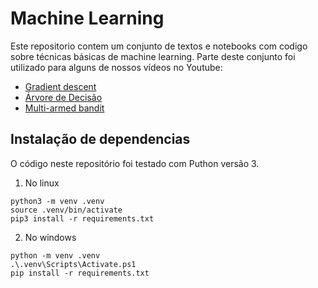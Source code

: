 # Machine Learning

Este repositorio contem um conjunto de textos e notebooks com codigo sobre técnicas básicas de machine learning.
Parte deste conjunto foi utilizado para alguns de nossos vídeos no Youtube:
- [Gradient descent](https://www.youtube.com/watch?v=AKvf6ZjX6fU&list=PLCH_MtKnU6rX2E-2Fcl8gn_7fGeZGbwPX&index=2)
- [Árvore de Decisão](https://www.youtube.com/watch?v=CcQMS_eaBWE&list=PLCH_MtKnU6rX2E-2Fcl8gn_7fGeZGbwPX&index=6)
- [Multi-armed bandit](https://www.youtube.com/watch?v=2tnS7hRJL0Q)


## Instalação de dependencias


O código neste repositório foi testado com Puthon versão 3.


1. No linux

```
python3 -m venv .venv
source .venv/bin/activate
pip3 install -r requirements.txt
```

2. No windows

```
python -m venv .venv
.\.venv\Scripts\Activate.ps1
pip install -r requirements.txt
```

